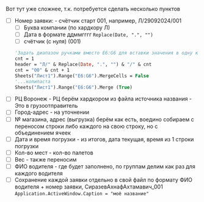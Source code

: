 Вот тут уже сложнее, т.к. потребуется сделать несколько пунктов
- [ ] Номер заявки: - счётчик старт 001, например, Л/29092024/001
	- [ ] Буква компании (по хардкору Л)
	- [ ] Дата в формате ддммгггг `Replace(Date, ".", "")`
	- [ ] счётчик (с нуля) (001)
	``` vb
	'Задать диапазон ручками вместо E6:G6 для вставки значения в одну колонку, а после обратно объединить
	cnt = 1
	header = "Л/" & Replace(Date, ".", "") & "/" & cnt
	cnt = "00" & cnt + 1
	Sheets("Лист1").Range("E6:G6").MergeCells = False
	'...копипаста
	Sheets("Лист1").Range("E6:G6").Merge (True)
	```
- [ ] РЦ Воронеж - РЦ берём хардкором из файла источника названия - Это в грузоотправитель
- [ ] Город-адрес - на уточнении
- [ ] № магазина, адрес (выгрузка) берём как есть, воедино собираем с переносом строки либо каждого на свою строку, но с объединением ячеек
- [ ] Дата и время погрузки - из итогов, дата текущая, время из 1 строки погрузки
- [ ] Кол-во мест - кол-во палетов
- [ ] Вес - также переносим
- [ ] ФИО водителя - где будет заполнено, по группам делим как раз для каждого водителя
- [ ] Сохранение каждой заявки отдельно в свой файл по формату ФИО водителя + номер заявки, СиразевАхнафАхтамавич_001 
      `Application.ActiveWindow.Caption = "моё название"`

